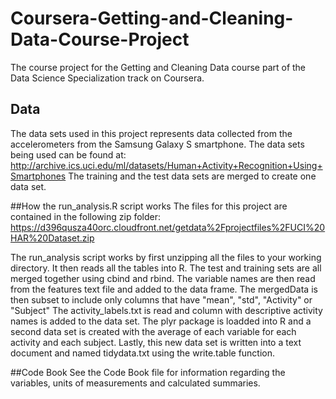 Coursera-Getting-and-Cleaning-Data-Course-Project
================================================

The course project for the Getting and Cleaning Data course part of the Data Science Specialization track on Coursera.

## Data
The data sets used in this project represents data collected from the accelerometers from the Samsung Galaxy S smartphone.
The data sets being used can be found at: http://archive.ics.uci.edu/ml/datasets/Human+Activity+Recognition+Using+Smartphones
The training and the test data sets are merged to create one data set.

##How the  run_analysis.R script works
The files for this project are contained in the following zip folder:
https://d396qusza40orc.cloudfront.net/getdata%2Fprojectfiles%2FUCI%20HAR%20Dataset.zip 

The run_analysis script works by first unzipping all the files to your working directory.
It then reads all the tables into R.
The test and training sets are all merged together using cbind and rbind.
The variable names are then read from the features text file and added to the data frame.
The mergedData is then subset to include only columns that have "mean", "std", "Activity" or "Subject"
The activity_labels.txt is read and column with descriptive activity names is added to the data set.
The plyr package is loadded into R and a second data set is created with the average of each variable for each activity and each subject.
Lastly, this new data set is written into a text document and named tidydata.txt using the write.table function.

##Code Book
See the Code Book file for information regarding the variables, units of measurements and calculated summaries. 


